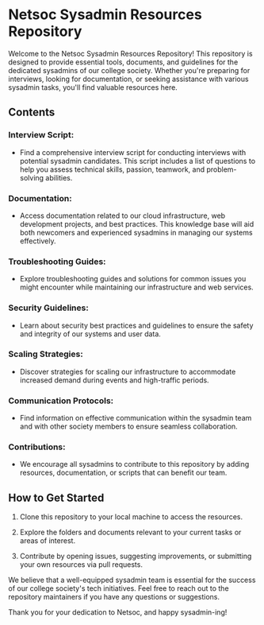 # Netsoc Sysadmin Resources Repository

Welcome to the Netsoc Sysadmin Resources Repository! This repository is designed to provide essential tools, documents, and guidelines for the dedicated sysadmins of our college society. Whether you're preparing for interviews, looking for documentation, or seeking assistance with various sysadmin tasks, you'll find valuable resources here.

## Contents

### Interview Script:

* Find a comprehensive interview script for conducting interviews with potential sysadmin candidates. This script includes a list of questions to help you assess technical skills, passion, teamwork, and problem-solving abilities.

### Documentation:

* Access documentation related to our cloud infrastructure, web development projects, and best practices. This knowledge base will aid both newcomers and experienced sysadmins in managing our systems effectively.

### Troubleshooting Guides:

* Explore troubleshooting guides and solutions for common issues you might encounter while maintaining our infrastructure and web services.

### Security Guidelines:

* Learn about security best practices and guidelines to ensure the safety and integrity of our systems and user data.

### Scaling Strategies:

* Discover strategies for scaling our infrastructure to accommodate increased demand during events and high-traffic periods.

### Communication Protocols:

* Find information on effective communication within the sysadmin team and with other society members to ensure seamless collaboration.

### Contributions:

* We encourage all sysadmins to contribute to this repository by adding resources, documentation, or scripts that can benefit our team.

## How to Get Started

1. Clone this repository to your local machine to access the resources.

2. Explore the folders and documents relevant to your current tasks or areas of interest.

3. Contribute by opening issues, suggesting improvements, or submitting your own resources via pull requests.

We believe that a well-equipped sysadmin team is essential for the success of our college society's tech initiatives. Feel free to reach out to the repository maintainers if you have any questions or suggestions.

Thank you for your dedication to Netsoc, and happy sysadmin-ing!